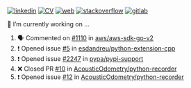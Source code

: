 [![linkedin](https://img.shields.io/badge/:-Andreu_Gimenez_Bolinches-blue?logo=linkedin)](https://www.linkedin.com/in/andreu-gimenez-bolinches-esdandreu/)
[![CV](https://img.shields.io/badge/CV:-open_to_work-green)](https://raw.githubusercontent.com/esdandreu/esdandreu/main/cv/andreu-gimenez-bolinches.pdf)
[![web](https://img.shields.io/badge/Web:-esdandreu.github.io-important)](https://esdandreu.github.io/)
[![stackoverflow](https://img.shields.io/badge/:-stack_overflow-chocolate?logo=stackoverflow)](https://stackoverflow.com/users/13180090/andreu-gimenez)
[![gitlab](https://img.shields.io/badge/:-Gitlab-lightgrey?logo=gitlab)](https://gitlab.com/esdandreu)


🔭 I’m currently working on ...
<!--START_SECTION:activity-->
1. 🗣 Commented on [#1110](https://github.com/aws/aws-sdk-go-v2/issues/1110) in [aws/aws-sdk-go-v2](https://github.com/aws/aws-sdk-go-v2)
2. ❗️ Opened issue [#5](https://github.com/esdandreu/python-extension-cpp/issues/5) in [esdandreu/python-extension-cpp](https://github.com/esdandreu/python-extension-cpp)
3. ❗️ Opened issue [#2247](https://github.com/pypa/pypi-support/issues/2247) in [pypa/pypi-support](https://github.com/pypa/pypi-support)
4. ❌ Closed PR [#10](https://github.com/AcousticOdometry/python-recorder/pull/10) in [AcousticOdometry/python-recorder](https://github.com/AcousticOdometry/python-recorder)
5. ❗️ Opened issue [#12](https://github.com/AcousticOdometry/python-recorder/issues/12) in [AcousticOdometry/python-recorder](https://github.com/AcousticOdometry/python-recorder)
<!--END_SECTION:activity-->

